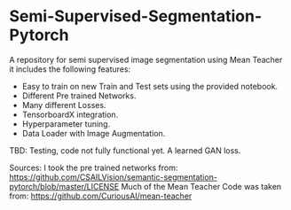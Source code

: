 # Semi-Supervised-Segmentation-Pytorch
A repository for semi supervised image segmentation using Mean Teacher it includes the following features:

- Easy to train on new Train and Test sets using the provided notebook.
- Different Pre trained Networks.
- Many different Losses.
- TensorboardX integration. 
- Hyperparameter tuning. 
- Data Loader with Image Augmentation. 

TBD:
Testing, code not fully functional yet. 
A learned GAN loss. 

Sources: 
I took the pre trained networks from: 
https://github.com/CSAILVision/semantic-segmentation-pytorch/blob/master/LICENSE
Much of the Mean Teacher Code was taken from: 
https://github.com/CuriousAI/mean-teacher
